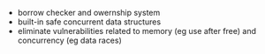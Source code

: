 - borrow checker and owernship system
- built-in safe concurrent data structures
- eliminate vulnerabilities related to memory (eg use after free) and concurrency (eg data races)

